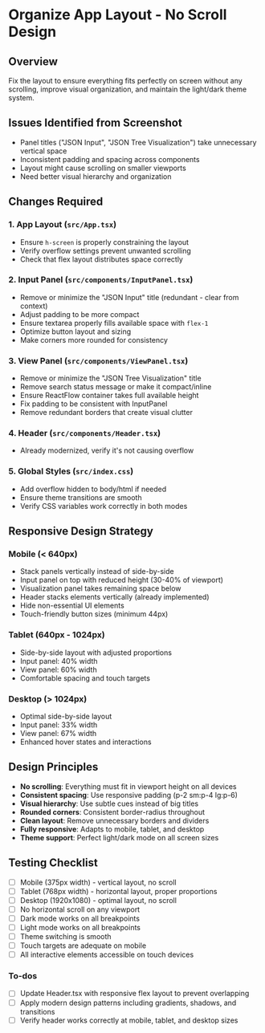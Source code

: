 <!-- bb6b3f9d-1694-4756-9e8c-abbf59c82ce6 7dc6c2ce-ad4d-4c79-979d-cbe11520f90e -->
# Organize App Layout - No Scroll Design

## Overview

Fix the layout to ensure everything fits perfectly on screen without any scrolling, improve visual organization, and maintain the light/dark theme system.

## Issues Identified from Screenshot

- Panel titles ("JSON Input", "JSON Tree Visualization") take unnecessary vertical space
- Inconsistent padding and spacing across components
- Layout might cause scrolling on smaller viewports
- Need better visual hierarchy and organization

## Changes Required

### 1. App Layout (`src/App.tsx`)

- Ensure `h-screen` is properly constraining the layout
- Verify overflow settings prevent unwanted scrolling
- Check that flex layout distributes space correctly

### 2. Input Panel (`src/components/InputPanel.tsx`)

- Remove or minimize the "JSON Input" title (redundant - clear from context)
- Adjust padding to be more compact
- Ensure textarea properly fills available space with `flex-1`
- Optimize button layout and sizing
- Make corners more rounded for consistency

### 3. View Panel (`src/components/ViewPanel.tsx`)

- Remove or minimize the "JSON Tree Visualization" title
- Remove search status message or make it compact/inline
- Ensure ReactFlow container takes full available height
- Fix padding to be consistent with InputPanel
- Remove redundant borders that create visual clutter

### 4. Header (`src/components/Header.tsx`)

- Already modernized, verify it's not causing overflow

### 5. Global Styles (`src/index.css`)

- Add overflow hidden to body/html if needed
- Ensure theme transitions are smooth
- Verify CSS variables work correctly in both modes

## Responsive Design Strategy

### Mobile (< 640px)

- Stack panels vertically instead of side-by-side
- Input panel on top with reduced height (30-40% of viewport)
- Visualization panel takes remaining space below
- Header stacks elements vertically (already implemented)
- Hide non-essential UI elements
- Touch-friendly button sizes (minimum 44px)

### Tablet (640px - 1024px)

- Side-by-side layout with adjusted proportions
- Input panel: 40% width
- View panel: 60% width
- Comfortable spacing and touch targets

### Desktop (> 1024px)

- Optimal side-by-side layout
- Input panel: 33% width
- View panel: 67% width
- Enhanced hover states and interactions

## Design Principles

- **No scrolling**: Everything must fit in viewport height on all devices
- **Consistent spacing**: Use responsive padding (p-2 sm:p-4 lg:p-6)
- **Visual hierarchy**: Use subtle cues instead of big titles
- **Rounded corners**: Consistent border-radius throughout
- **Clean layout**: Remove unnecessary borders and dividers
- **Fully responsive**: Adapts to mobile, tablet, and desktop
- **Theme support**: Perfect light/dark mode on all screen sizes

## Testing Checklist

- [ ] Mobile (375px width) - vertical layout, no scroll
- [ ] Tablet (768px width) - horizontal layout, proper proportions
- [ ] Desktop (1920x1080) - optimal layout, no scroll
- [ ] No horizontal scroll on any viewport
- [ ] Dark mode works on all breakpoints
- [ ] Light mode works on all breakpoints
- [ ] Theme switching is smooth
- [ ] Touch targets are adequate on mobile
- [ ] All interactive elements accessible on touch devices

### To-dos

- [ ] Update Header.tsx with responsive flex layout to prevent overlapping
- [ ] Apply modern design patterns including gradients, shadows, and transitions
- [ ] Verify header works correctly at mobile, tablet, and desktop sizes